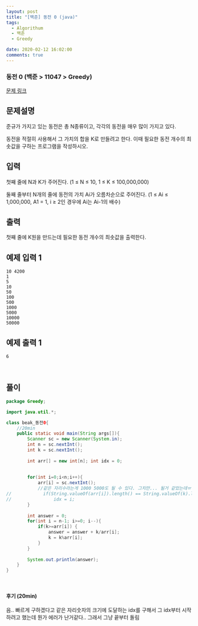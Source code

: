 ```yaml
---
layout: post
title: "[백준] 동전 0 (java)"
tags:
  - Algorithum
  - 백준
  - Greedy

date: 2020-02-12 16:02:00
comments: true
---
```




### 동전 0 (백준 > 11047 > Greedy)

[문제 링크](https://www.acmicpc.net/problem/11047 )

## 문제설명

준규가 가지고 있는 동전은 총 N종류이고, 각각의 동전을 매우 많이 가지고 있다.

동전을 적절히 사용해서 그 가치의 합을 K로 만들려고 한다. 이때 필요한 동전 개수의 최솟값을 구하는 프로그램을 작성하시오.

## 입력

첫째 줄에 N과 K가 주어진다. (1 ≤ N ≤ 10, 1 ≤ K ≤ 100,000,000)

둘째 줄부터 N개의 줄에 동전의 가치 Ai가 오름차순으로 주어진다. (1 ≤ Ai ≤ 1,000,000, A1 = 1, i ≥ 2인 경우에 Ai는 Ai-1의 배수)

## 출력

첫째 줄에 K원을 만드는데 필요한 동전 개수의 최솟값을 출력한다.

## 예제 입력 1

```
10 4200
1
5
10
50
100
500
1000
5000
10000
50000
```

## 예제 출력 1

```
6
```

<br>

## 풀이

```java
package Greedy;

import java.util.*;

class beak_동전0{
	//20min
    public static void main(String args[]){
        Scanner sc = new Scanner(System.in);
        int n = sc.nextInt();
        int k = sc.nextInt();
        
        int arr[] = new int[n]; int idx = 0;
        
        
        for(int i=0;i<n;i++){
            arr[i] = sc.nextInt();
            //같은 자리수라는게 1000 5000도 될 수 있다. 그치만... 될거 같았는데ㅠ
//            if(String.valueOf(arr[i]).length() == String.valueOf(k).length())
//                idx = i;
        }
        
        int answer = 0;
        for(int i = n-1; i>=0; i--){
            if(k>=arr[i]) {
	            answer = answer + k/arr[i];
	            k = k%arr[i];
	        }
        }
        
        System.out.println(answer);
    }
}
```

<br>

#### 후기 (20min)

음.. 빠르게 구하겠다고 같은 자리숫자의 크기에 도달하는 idx를 구해서 그 idx부터 시작하려고 했는데 뭔가 에러가 난거같다.. 그래서 그냥 끝부터 돌림
